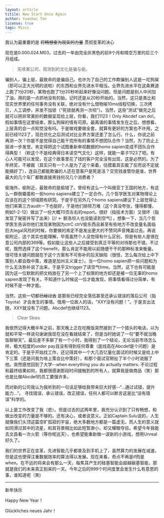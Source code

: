 ```yaml
---
layout: article
titile: New Start Once Again
author: Yuanhai Tan
license: true
tags: Miscs
---
```


我认为最重要的是 ~~将畅想变为现实的力量~~ 贯彻变革的决心

现在是0.000.024.M03，过去的一年由完全灰黑色的前9个月和晴空万里的后三个月组成。

> 先嗦某公司，观测到的文化是骗与偷。

骗别人，骗上层，最致命的是骗自己。也许为了自己的工作欺骗别人这是一坨狗屎（耶可以正大光明的说啦）的东西和业界先进水平相当。业界先进水平在这条赛道上跑了1分20秒，某物也跑了1分20秒听起来好像没问题。但是问题是别人中间加了油，用的是一点抓地没有的胎，记时还是从20秒开始的。当然，这只是类比和现实世界里的任何事务没有关联，绝对没有什么借物喻10ms线程切换，三次拷贝，人工调参，并发不加锁（“死锁就再测一次呗”）。当然，这些“测试”做完之后就可以把非常美妙的数据呈现给上层，你看，我们1123！Only Abcdef can do!。假如事情在这里结束，那么狗屎的情有可原。最离谱的事情发生在之后，想想看，上层真的会一点知觉没有吗。于是做戏要做全套，就算有更好的方案也不许用。之前已经1123了，现在优化之后测试对比业界方案还差了怎么行。什么，你说之前再测一次？你是不是觉得自己能干完所有的事情不想团队合作？当然，为了防止上层进一步发觉，肯定得把这个试图重新审视数据的homo sapien变成不团队合作得典型！（欸这个不是经典得日本读空气文化）这样，就能一辈子1123了吧。有心人可能可以发现，在这个故事里花了钱的客户完全没有出现，这是必然的。为了年终奖，不被裁（其实只有一个人是为了这个来着，估摸着其实裁了反而说不定就能搞好了），连自己都能欺骗的人还在意客户是死是活？交完钱谁管你是谁，世界最大的几个车厂都敢直接黑钱何况几个消费者？

偷海外，偷附近，最致命的是偷错了。曾经有这么一个叫做亚丁王国的地方，有这么一群倒霉蛋和一些homo sapiens建立了一定合作。几个哲学医生对某物理论上应该在的这个领域颇有研究。于是乎在另外几个homo sapiens建议下上层觉得让他们来第三方audit一下也挺好，于是他们排除万难（这个真没夸张，懂得都懂，例如1-2-12）做出了一份大概70页左右的report。很好（指技术方面）又很坏（指发现了秘密并写了出来）[// <- 额洛坝人也没能读到空气] 。想象一下，当几个哲学医生告诉你他们发现某物因为ctrC ctrV偷东西且甚至有些地方不改变量名面临巨大legal风险的时候，你要做的肯定不是发出更大的不赞同声音掩盖过去。再说偷附近，这个其实也能理解，毕竟虽然个人没觉得有什么区别，但是有些人是很在意公司内部的369等。假如能让这些人之后接受到真正平等的对待那也不错。不过呢，既然选择了这个benefit，那么肯定不能用以前随便干干的那种标准来衡量。很可惜关键问题就在于这个方案有不可弥补的后天缺陷（很怪，怎么每次给上中下策别人都会取中策，难道是加州主义谋士）。当一位homo sapien把一些问题和为什么无法弥补说了出来，于是乎又trigger了读空气time。当然，这下也有可能是因为这一位默默的把文档放在了另一个上了权限的地方却还是被一位无辜的homo sapien发现了有关。不知道什么时候这一位才能发现，把事情看得过分简单，有时候不是一种才能。

当然，这些一切都~~已经过去~~ 是那些已经完全落伍甚至还承认错误的落后公司（指Toyota）才会发生的事情。借用一位故人的话，“XXY没有问题！”。于是言出法随，XXY就没有了问题。Abcdef也继续1123。

> Clear Skies

我依然记得大概半年之前，那天晚上正在吃晚饭突然接到了一个猎头的电话，以为就和平常一样说句谢谢我现在没在看就结束了，但是当时她说了一句“要不就当晚饭聊聊天”。最后差不多聊了有一个小时，我得到了一个结论，无论当前市场怎么样，极大程度的under pay且没有得到任何尊重（底线高在Abcdef是个问题）是肯定的。于是乎开始找工作，还记得其中一个大几百亿量化面试的时候又是给上中下三策（还是问我为啥上策会比中策好），和那个面试官掰扯了半个小时说服了他。突然感觉回到了大学--when everything you do actually matters. 不论过程和最终结果如何，我都很感谢那段时间接触到的所有人，就算我是做商品（笑）那也是比做Abcdef的员工要强许多。

而对新的公司我认为我听到的一句话足够给我带来巨大好感--“...通过试错，提升能力...”。 寻找错误，承认错误，改正错误，任何人都可以断言这是比“没有错误”科学的。

以上是工作改变了我（悲）。但是过去的这两年里，我充分认识到了只有畅想，和做出改变的力量是不够的。还有决心，或者说意义。正如Captain.Sulu说的，人生就像我们头顶这篇空旷孤寂的宇宙，绝大多数地方都是一篇虚无。而人生的意义就如同滑过其中的流星，和其背景相比如此短暂渺小，却又耀眼夺目。希望今年我能去文昌看一次火箭（等你呢巡天），也希望能重新做一波新的小游戏，想用Unreal好久了。

我们的世界正在变革，先进智能几乎都普及到手机上了，虽然算力的发展在减速，但是这也使得注重数据效率的算法得以发展。现在来看，奇点不再是if而是when。在不远的将来会有那么一天，每焦耳产生的硅基智能会超越碳基智能，那就是我们的未来真正到来的一天。今年之后的999个时间度里会发生什么有意思的事，谁知道呢（笑)

-----

新年快乐

Happy New Year！

Glückliches neues Jahr！